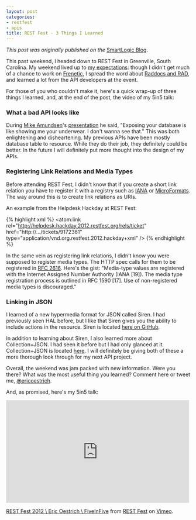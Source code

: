 ```yaml
---
layout: post
categories:
- restfest
- apis
title: REST Fest - 3 Things I Learned
---
```


_This post was originally published on the_
[SmartLogic Blog](http://blog.smartlogicsolutions.com/2012/09/17/rest-fest-3-things-i-learned/).

This past weekend, I headed down to REST Fest in Greenville, South Carolina. My weekend lived up to [my expectations](http://blog.smartlogicsolutions.com/2012/09/11/rest-fest-3-things-im-looking-forward-to): though I didn't get much of a chance to work on [Frenetic](https://github.com/dlindahl/frenetic), I spread the word about [Raddocs and RAD](http://blog.smartlogicsolutions.com/2012/07/12/curlin-for-docs/), and learned a lot from the API developers at the event.

For those of you who couldn't make it, here's a quick wrap-up of three things I learned, and, at the end of the post, the video of my 5in5 talk:

### What a bad API looks like
During [Mike Amundsen](https://twitter.com/mamund)'s [presentation](http://vimeo.com/channels/restfest/49503453) he said, "Exposing your database is like showing me your underwear. I don't wanna see that." This was both enlightening and disheartening. My previous APIs have been mostly database table to resource. While they do their job, they definitely could be better. In the future I will definitely put more thought into the design of my APIs.

### Registering Link Relations and Media Types
Before attending REST Fest, I didn't know that if you create a short link relation you have to register it with a registry such as [IANA](http://www.iana.org/assignments/link-relations/link-relations.xml) or [MicroFormats](http://microformats.org/wiki/rel-values). The way around this is to create link relations as URIs.

An example from the Helpdesk Hackday at REST Fest:

{% highlight xml %}
<atom:link rel="http://helpdesk.hackday.2012.restfest.org/rels/ticket" href="http://.../tickets/9172361" type="application/vnd.org.restfest.2012.hackday+xml" />
{% endhighlight %}

In the same vein as registering link relations, I didn't know you were supposed to register media types. The HTTP spec calls for them to be registered in [RFC 2616](http://www.w3.org/Protocols/rfc2616/rfc2616-sec3.html#sec3.7). Here's the gist: "Media-type values are registered with the Internet Assigned Number Authority (IANA [19]). The media type registration process is outlined in RFC 1590 [17]. Use of non-registered media types is discouraged."

### Linking in JSON
I learned of a new hypermedia format for JSON called Siren. I had previously seen HAL before, but I like that Siren gives you the ability to include actions in the resource. Siren is located [here on GitHub](https://github.com/kevinswiber/siren).

In addition to learning about Siren, I also learned more about Collection+JSON. I had seen it before but I had only glanced at it. Collection+JSON is located [here](http://amundsen.com/media-types/collection/format/). I will definitely be giving both of these a more thorough look through for my next API project.

Overall, the weekend was jam packed with new information. Were you there? What was the most useful thing you learned? Comment here or tweet me, [@ericoestrich](https://twitter.com/ericoestrich).

And, as promised, here's my 5in5 talk:
<iframe src="http://player.vimeo.com/video/49504102" frameborder="0" width="500" height="281"></iframe>

<a href="http://vimeo.com/49504102" target="_blank">REST Fest 2012 \ Eric Oestrich \ FiveInFive</a> from <a href="http://vimeo.com/restfest" target="_blank">REST Fest</a> on <a href="http://vimeo.com" target="_blank">Vimeo</a>.
